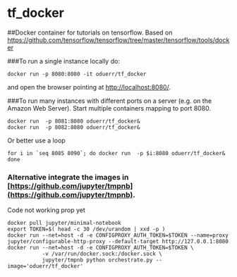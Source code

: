 # tf_docker

##Docker container for tutorials on tensorflow. Based on https://github.com/tensorflow/tensorflow/tree/master/tensorflow/tools/docker

###To run a single instance locally do:
```{bash}
docker run -p 8080:8080 -it oduerr/tf_docker
```
and open the browser pointing at [http://localhost:8080/](http://localhost:8080/). 

###To run many instances with different ports on a server (e.g. on the Amazon Web Server). Start multiple containers mapping to port 8080.
```
docker run  -p 8081:8080 oduerr/tf_docker&
docker run  -p 8082:8080 oduerr/tf_docker&
```

Or better use a loop
```
for i in `seq 8085 8090`; do docker run  -p $i:8080 oduerr/tf_docker&  done
```

### Alternative integrate the images in [https://github.com/jupyter/tmpnb](https://github.com/jupyter/tmpnb).
Code not working prop yet
```
docker pull jupyter/minimal-notebook
export TOKEN=$( head -c 30 /dev/urandom | xxd -p )
docker run --net=host -d -e CONFIGPROXY_AUTH_TOKEN=$TOKEN --name=proxy jupyter/configurable-http-proxy --default-target http://127.0.0.1:8080
docker run --net=host -d -e CONFIGPROXY_AUTH_TOKEN=$TOKEN \
           -v /var/run/docker.sock:/docker.sock \
           jupyter/tmpnb python orchestrate.py --image='oduerr/tf_docker'
```
